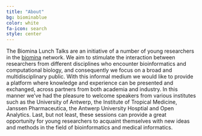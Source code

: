 ```yaml
---
title: "About"
bg: biominablue
color: white
fa-icon: search
style: center
---
```


The Biomina Lunch Talks are an initiative of a number of young researchers in the [biomina](https://www.biomina.be) network. We aim to stimulate the interaction between researchers from different disciplines who encounter bioinformatics and computational biology, and consequently we focus on a broad and multidisciplinary public. With this informal medium we would like to provide a platform where knowledge and experience can be presented and exchanged, across partners from both academia and industry. In this manner we’ve had the pleasure to welcome speakers from various institutes such as the University of Antwerp, the Institute of Tropical Medicine, Janssen Pharmaceutica, the Antwerp University Hosptial and Open Analytics. Last, but not least, these sessions can provide a great opportunity for young researchers to acquaint themselves with new ideas and methods in the field of bioinformatics and medical informatics.
